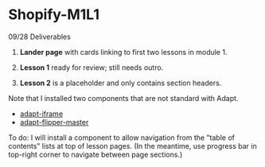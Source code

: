 # Shopify-M1L1

09/28 Deliverables


1. **Lander page** with cards linking to first two lessons in module 1.

2. **Lesson 1** ready for review; still needs outro.

3. **Lesson 2** is a placeholder and only contains section headers.

Note that I installed two components that are not standard with Adapt.
* [adapt-iframe](https://github.com/cgkineo/adapt-iframe)
* [adapt-flipper-master](https://github.com/danielstorey/adapt-flipper)

To do: I will install a component to allow navigation from the "table of contents" lists at top of lesson pages. 
(In the meantime, use progress bar in top-right corner to navigate between page sections.)
